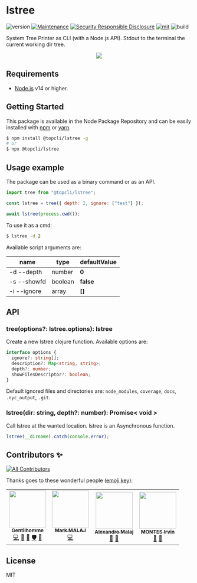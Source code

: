 # lstree
![version](https://img.shields.io/badge/dynamic/json.svg?url=https://raw.githubusercontent.com/TopCli/lstree/master/package.json&query=$.version&label=Version)
[![Maintenance](https://img.shields.io/badge/Maintained%3F-yes-green.svg)](https://github.com/TopCli/lstree/commit-activity)
[![Security Responsible Disclosure](https://img.shields.io/badge/Security-Responsible%20Disclosure-yellow.svg)](https://github.com/nodejs/security-wg/blob/master/processes/responsible_disclosure_template.md
)
[![mit](https://img.shields.io/github/license/Naereen/StrapDown.js.svg)](https://github.com/TopCli/lstree/blob/master/LICENSE)
![build](https://img.shields.io/github/workflow/status/TopCli/lstree/Node.js%20CI)

System Tree Printer as CLI (with a Node.js API). Stdout to the terminal the current working dir tree.

<p align="center">
    <img src="https://i.imgur.com/0lA271j.png">
</p>

## Requirements
- [Node.js](https://nodejs.org/en/) v14 or higher.

## Getting Started
This package is available in the Node Package Repository and can be easily installed with [npm](https://docs.npmjs.com/getting-started/what-is-npm) or [yarn](https://yarnpkg.com).

```bash
$ npm install @topcli/lstree -g
# or
$ npx @topcli/lstree
```

## Usage example
The package can be used as a binary command or as an API.

```js
import tree from "@topcli/lstree";

const lstree = tree({ depth: 2, ignore: ["test"] });

await lstree(process.cwd());
```

To use it as a cmd:
```bash
$ lstree -d 2
```

Available script arguments are:

| name | type | defaultValue |
| --- | --- | --- |
| -d --depth | number | **0** |
| -s --showfd | boolean | **false** |
| -i --ignore | array | **[]** |


## API

### tree(options?: lstree.options): lstree
Create a new lstree clojure function. Available options are:
```ts
interface options {
  ignore?: string[];
  description?: Map<string, string>;
  depth?: number;
  showFilesDescriptor?: boolean;
}
```

Default ignored files and directories are: `node_modules`, `coverage`, `docs`, `.nyc_output`, `.git`.

### lstree(dir: string, depth?: number): Promise< void >
Call lstree at the wanted location. lstree is an Asynchronous function.

```js
lstree(__dirname).catch(console.error);
```

## Contributors ✨

<!-- ALL-CONTRIBUTORS-BADGE:START - Do not remove or modify this section -->
[![All Contributors](https://img.shields.io/badge/all_contributors-4-orange.svg?style=flat-square)](#contributors-)
<!-- ALL-CONTRIBUTORS-BADGE:END -->

Thanks goes to these wonderful people ([emoji key](https://allcontributors.org/docs/en/emoji-key)):

<!-- ALL-CONTRIBUTORS-LIST:START - Do not remove or modify this section -->
<!-- prettier-ignore-start -->
<!-- markdownlint-disable -->
<table>
  <tr>
    <td align="center"><a href="https://www.linkedin.com/in/thomas-gentilhomme/"><img src="https://avatars.githubusercontent.com/u/4438263?v=4?s=100" width="100px;" alt=""/><br /><sub><b>Gentilhomme</b></sub></a><br /><a href="https://github.com/TopCli/lstree/commits?author=fraxken" title="Code">💻</a> <a href="https://github.com/TopCli/lstree/commits?author=fraxken" title="Documentation">📖</a> <a href="https://github.com/TopCli/lstree/pulls?q=is%3Apr+reviewed-by%3Afraxken" title="Reviewed Pull Requests">👀</a> <a href="#security-fraxken" title="Security">🛡️</a> <a href="https://github.com/TopCli/lstree/issues?q=author%3Afraxken" title="Bug reports">🐛</a></td>
    <td align="center"><a href="https://www.linkedin.com/in/mark-malaj-99b1b8b7/"><img src="https://avatars.githubusercontent.com/u/15210179?v=4?s=100" width="100px;" alt=""/><br /><sub><b>Mark MALAJ</b></sub></a><br /><a href="https://github.com/TopCli/lstree/commits?author=Markobobby" title="Code">💻</a></td>
    <td align="center"><a href="https://github.com/AlexandreMalaj"><img src="https://avatars.githubusercontent.com/u/32218832?v=4?s=100" width="100px;" alt=""/><br /><sub><b>Alexandre Malaj</b></sub></a><br /><a href="https://github.com/TopCli/lstree/commits?author=AlexandreMalaj" title="Documentation">📖</a> <a href="https://github.com/TopCli/lstree/pulls?q=is%3Apr+reviewed-by%3AAlexandreMalaj" title="Reviewed Pull Requests">👀</a></td>
    <td align="center"><a href="https://github.com/Captainfive"><img src="https://avatars.githubusercontent.com/u/38983657?v=4?s=100" width="100px;" alt=""/><br /><sub><b>MONTES Irvin</b></sub></a><br /><a href="https://github.com/TopCli/lstree/commits?author=Captainfive" title="Documentation">📖</a> <a href="https://github.com/TopCli/lstree/pulls?q=is%3Apr+reviewed-by%3ACaptainfive" title="Reviewed Pull Requests">👀</a></td>
  </tr>
</table>

<!-- markdownlint-restore -->
<!-- prettier-ignore-end -->

<!-- ALL-CONTRIBUTORS-LIST:END -->

## License
MIT
